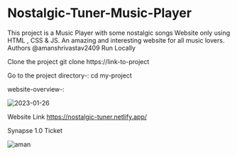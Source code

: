 # Nostalgic-Tuner-Music-Player

This project is a Music Player with some nostalgic songs Website only using HTML , CSS & JS. An amazing and interesting website for all music lovers.
Authors
@amanshrivastav2409
Run Locally

Clone the project
git clone https://link-to-project

Go to the project directory-:
cd my-project



website-overview-:

![2023-01-26](https://user-images.githubusercontent.com/78784930/214851523-b15bcac1-aea2-4860-8606-2ddaebb0cd77.png)


 Website Link
https://nostalgic-tuner.netlify.app/





Synapse 1.0 Ticket

![aman](https://user-images.githubusercontent.com/78784930/214851026-a54cefe8-10d7-4fd5-ae9b-1d870cbf18a7.png)

